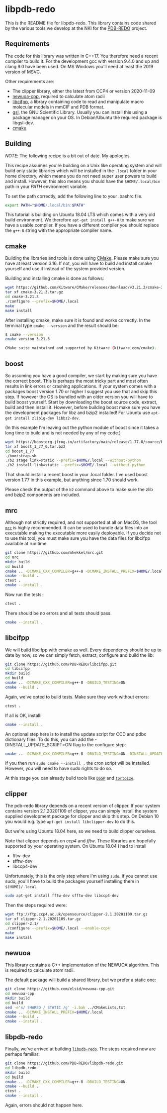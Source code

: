 libpdb-redo
===========

This is the README file for libpdb-redo. This library contains code
shared by the various tools we develop at the NKI for the
[PDB-REDO](https://pdb-redo.eu/) project.

Requirements
------------

The code for this library was written in C++17. You therefore need a
recent compiler to build it. For the development gcc with version 9.4.0
and up and clang 9.0 have been used. On MS Windows you'll need at least
the 2019 version of MSVC.

Other requirements are:

- The clipper library, either the latest from CCP4 or version 2020-11-09
- [newuoa-cpp](https://github.com/elsid/newuoa-cpp), required to
  calculate atom radii
- [libcifpp](https://github.com/PDB-REDO/libcifpp.git), a library containing
  code to read and manipulate macro molecular models in mmCIF and PDB format.
- [gsl](https://www.gnu.org/software/gsl/), the GNU Scientific Library.
  Usually you can install this using a package manager on your OS. In
  Debian/Ubuntu the required package is libgsl-dev.
- [cmake](https://cmake.org)

Building
--------

_NOTE_: The following recipe is a bit out of date. My apologies.

This recipe assumes you're building on a Unix like operating system and will build only static libraries which will be installed in the `.local` folder in your home directory, which means you do not need super user powers to build and install. However, this also means you should have the `$HOME/.local/bin` path in your _PATH_ environment variable.

To set the path correctly, add the following line to your .bashrc file.

```bash
export PATH="$HOME/.local/bin:$PATH"
```

This tutorial is building on Ubuntu 18.04 LTS which comes with a very old build environment. We therefore `apt-get install g++-8` to make sure we have a usable compiler. If you have a different compiler you should replace the `g++-8` string with the appropriate compiler name.

cmake
-----

Building the libraries and tools is done using [CMake](https://cmake.org/). Please make sure you have at least version 3.16. If not, you will have to build and install cmake yourself and use it instead of the system provided version.

Building and installing cmake is done as follows:

```bash
wget https://github.com/Kitware/CMake/releases/download/v3.21.3/cmake-3.21.3.tar.gz
tar xf cmake-3.21.3.tar.gz
cd cmake-3.21.3
./configure --prefix=$HOME/.local
make
make install
```

After installing cmake, make sure it is found and works correctly. In the terminal type `cmake --version` and the result should be:

```bash
$ cmake --version
cmake version 3.21.3

CMake suite maintained and supported by Kitware (kitware.com/cmake).
```

boost
-----

So assuming you have a good compiler, we start by making sure you have the correct boost. This is perhaps the most tricky part and most often results in link errors or crashing applications. If your system comes with a packages boost version 1.70 or higher I suggest you use that and skip this step. If however the OS is bundled with an older version you will have to build boost yourself. Start by downloading the boost source code, extract, build and then install it. However, before building boost make sure you have the development packages for libz and bzip2 installed! For Ubuntu use `apt-get install zlib1g-dev libbz2-dev`.

(In this example I'm leaving out the python module of boost since it takes a long time to build and is not needed by any of my code.)

```bash
wget https://boostorg.jfrog.io/artifactory/main/release/1.77.0/source/boost_1_77_0.tar.bz2
tar xf boost_1_77_0.tar.bz2
cd boost_1_77
./bootstrap.sh
./b2 stage link=static --prefix=$HOME/.local --without-python
./b2 install link=static --prefix=$HOME/.local --without-python
```

That should install a recent boost in your .local folder. I've used boost version 1.77 in this example, but anything since 1.70 should work.

Please check the output of the `b2` command above to make sure the zlib and bzip2 components are included.

mrc
---

Although not strictly required, and not supported at all on MacOS, the tool [`mrc`](https://github.com/mhekkel/mrc.git) is highly recommended. It can be used to bundle data files into an executable making the executable more easily deployable. If you decide not to use this tool, you must make sure you have the data files for libcifpp available at run time.

```bash
git clone https://github.com/mhekkel/mrc.git
cd mrc
mkdir build
cd build
cmake .. -DCMAKE_CXX_COMPILER=g++-8 -DCMAKE_INSTALL_PREFIX=$HOME/.local
cmake --build .
ctest .
cmake --install .
```

Now run the tests:

```bash
ctest .
```

There should be no errors and all tests should pass.

```bash
cmake --install .
```

libcifpp
--------

We will build libcifpp with cmake as well. Every dependency should be up to date by now, so we can simply fetch, extract, configure and build the lib:

```bash
git clone https://github.com/PDB-REDO/libcifpp.git
cd libcifpp
mkdir build
cd build
cmake .. -DCMAKE_CXX_COMPILER=g++-8 -DBUILD_TESTING=ON
cmake --build .
```

Again, we've opted to build tests. Make sure they work without errors:

```bash
ctest .
```

If all is OK, install:

```bash
cmake --install .
```

An optional step here is to install the update script for CCD and pdbx dictionary files. To do this, you can add the -DINSTALL_UPDATE_SCRIPT=ON flag to the configure step:

```bash
cmake .. -DCMAKE_CXX_COMPILER=g++-8 -DBUILD_TESTING=ON -DINSTALL_UPDATE_SCRIPT=ON
```

If you then run `sudo cmake --install .` the cron script will be installed. However, you will need to have sudo rights to do so.

At this stage you can already build tools like [`DSSP`](https://github.com/PDB-REDO/dssp.git) and [`tortoize`](https://github.com/PDB-REDO/tortoize.git).

clipper
-------

The pdb-redo library depends on a recent version of clipper. If your system contains version 2.1.20201109 of clipper, you can simply install the system supplied development package for clipper and skip this step. On Debian 10 you would e.g. type `apt-get install libclipper-dev` to do this.

But we're using Ubuntu 18.04 here, so we need to build clipper ourselves.

Note that clipper depends on _ccp4_ and _fftw_. These libraries are hopefully supported by your operating system. On Ubuntu 18.04 I had to install

- fftw-dev
- sfftw-dev
- libccp4-dev

Unfortunately, this is the only step where I'm using `sudo`. If you cannot use sudo, you'll have to build the packages yourself installing them in `$(HOME)/.local`.

```bash
sudo apt-get install fftw-dev sfftw-dev libccp4-dev
```

Then the steps required were:

```bash
wget ftp://ftp.ccp4.ac.uk/opensource/clipper-2.1.20201109.tar.gz
tar xf clipper-2.1.20201109.tar.gz
cd clipper-2.1/
./configure --prefix=$HOME/.local --enable-ccp4
make
make install
```

newuoa
------

This library contains a C++ implementation of the NEWUOA algorithm. This is required to calculate atom radii.

The default package will build a shared library, but we prefer a static one:

```bash
git clone https://github.com/elsid/newuoa-cpp.git
cd newuoa-cpp
mkdir build
cd build
sed -e's/ SHARED / STATIC /g' -i.bak ../CMakeLists.txt
cmake .. -DCMAKE_INSTALL_PREFIX=$HOME/.local
cmake --build .
cmake --install .
```

libpdb-redo
-----------

Finally, we've arrived at building [`libpdb-redo`](https://github.com/PDB-REDO/libpdb-redo.git). The steps required now are perhaps familiar:

```bash
git clone https://github.com/PDB-REDO/libpdb-redo.git
cd libpdb-redo
mkdir build
cd build
cmake .. -DCMAKE_CXX_COMPILER=g++-8 -DBUILD_TESTING=ON
cmake --build .
ctest .
cmake --install .
```

Again, errors should not happen here.
